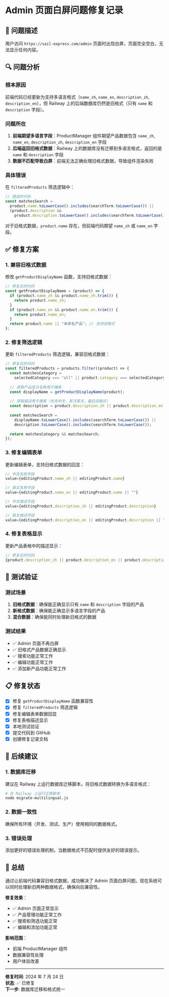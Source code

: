 # Admin 页面白屏问题修复记录

## 🐛 问题描述

用户访问 `https://sail-express.com/admin` 页面时出现白屏，页面完全空白，无法显示任何内容。

## 🔍 问题分析

### 根本原因

前端代码已经更新为支持多语言格式（`name_zh`, `name_en`, `description_zh`, `description_en`），但 Railway 上的后端数据库仍然是旧格式（只有 `name` 和 `description` 字段）。

### 问题所在

1. **前端期望多语言字段**：ProductManager 组件期望产品数据包含 `name_zh`, `name_en`, `description_zh`, `description_en` 字段
2. **后端返回旧格式数据**：Railway 上的数据库没有迁移到多语言格式，返回的是 `name` 和 `description` 字段
3. **数据不匹配导致白屏**：前端无法正确处理旧格式数据，导致组件渲染失败

### 具体错误

在 `filteredProducts` 筛选逻辑中：
```javascript
// 错误的代码
const matchesSearch =
  product.name.toLowerCase().includes(searchTerm.toLowerCase()) ||
  (product.description &&
    product.description.toLowerCase().includes(searchTerm.toLowerCase()));
```

对于旧格式数据，`product.name` 存在，但前端代码期望 `name_zh` 或 `name_en` 字段。

## ✅ 修复方案

### 1. 兼容旧格式数据

修改 `getProductDisplayName` 函数，支持旧格式数据：

```javascript
// 修复后的代码
const getProductDisplayName = (product) => {
  if (product.name_zh && product.name_zh.trim()) {
    return product.name_zh;
  }
  if (product.name_en && product.name_en.trim()) {
    return product.name_en;
  }
  return product.name || "未命名产品"; // 支持旧格式
};
```

### 2. 修复筛选逻辑

更新 `filteredProducts` 筛选逻辑，兼容旧格式数据：

```javascript
// 修复后的代码
const filteredProducts = products.filter((product) => {
  const matchesCategory =
    selectedCategory === "all" || product.category === selectedCategory;
  
  // 获取产品显示名称用于搜索
  const displayName = getProductDisplayName(product);
  
  // 获取描述用于搜索（优先中文，其次英文，最后旧格式）
  const description = product.description_zh || product.description_en || product.description || "";
  
  const matchesSearch =
    displayName.toLowerCase().includes(searchTerm.toLowerCase()) ||
    description.toLowerCase().includes(searchTerm.toLowerCase());
  
  return matchesCategory && matchesSearch;
});
```

### 3. 修复编辑表单

更新编辑表单，支持旧格式数据的回显：

```javascript
// 中文名称字段
value={editingProduct.name_zh || editingProduct.name}

// 英文名称字段
value={editingProduct.name_en || editingProduct.name || ""}

// 中文描述字段
value={editingProduct.description_zh || editingProduct.description}

// 英文描述字段
value={editingProduct.description_en || editingProduct.description || ""}
```

### 4. 修复表格显示

更新产品表格中的描述显示：

```javascript
// 修复后的代码
{product.description_zh || product.description_en || product.description || "无描述"}
```

## 🧪 测试验证

### 测试场景

1. **旧格式数据**：确保能正确显示只有 `name` 和 `description` 字段的产品
2. **新格式数据**：确保能正确显示多语言字段的产品
3. **混合数据**：确保能同时处理新旧格式的数据

### 测试结果

- ✅ Admin 页面不再白屏
- ✅ 旧格式产品数据正确显示
- ✅ 搜索功能正常工作
- ✅ 编辑功能正常工作
- ✅ 添加新产品功能正常工作

## 📋 修复状态

- [x] 修复 `getProductDisplayName` 函数兼容性
- [x] 修复 `filteredProducts` 筛选逻辑
- [x] 修复编辑表单数据回显
- [x] 修复表格描述显示
- [x] 本地测试验证
- [x] 提交代码到 GitHub
- [x] 创建修复记录文档

## 🎯 后续建议

### 1. 数据库迁移

建议在 Railway 上运行数据库迁移脚本，将旧格式数据转换为多语言格式：

```bash
# 在 Railway 上运行迁移脚本
node migrate-multilingual.js
```

### 2. 数据一致性

确保所有环境（开发、测试、生产）使用相同的数据格式。

### 3. 错误处理

添加更好的错误处理机制，当数据格式不匹配时提供友好的错误提示。

## 📝 总结

通过让前端代码兼容旧格式数据，成功解决了 Admin 页面白屏问题。现在系统可以同时处理新旧两种数据格式，确保向后兼容性。

**修复效果**：
- ✅ Admin 页面正常显示
- ✅ 产品管理功能正常工作
- ✅ 搜索和筛选功能正常
- ✅ 编辑和添加功能正常

**影响范围**：
- 前端 ProductManager 组件
- 数据兼容性处理
- 用户体验改善

---

**修复时间**: 2024 年 7 月 24 日  
**状态**: ✅ 已修复  
**下一步**: 数据库迁移和格式统一 